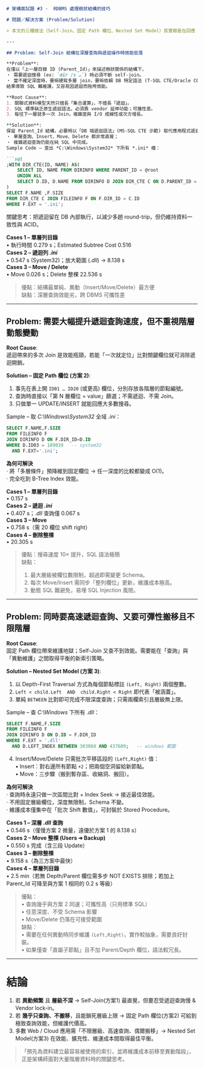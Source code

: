```markdown
# 架構面試題 #3 ‑  RDBMS 處理樹狀結構的技巧

# 問題／解決方案 (Problem/Solution)

> 本文的三種做法（Self-Join、固定 Path 欄位、Nested Set Model）其實都是在回應「如何用傳統 RDBMS 可靠、有效率地儲存並操作樹狀資料」這個核心痛點。以下依照每一種做法分別列出它所要解決的「問題 ➜ 根本原因 ➜ 解決方案 ➜ 實際效益」。

---

## Problem: Self-Join 結構在深層查詢與遞迴操作時效能低落

**Problem**:  
在僅以「上一層目錄 ID (Parent_Id)」來描述樹狀關係的結構下，  
‧ 需要遞迴搜尋 (ex: `dir /s …`) 時必須不斷 self-join。  
‧ 當不確定深度時，要嘛硬寫多層 join，要嘛依賴 DB 特定語法 (T-SQL CTE/Oracle CONNECT BY)。  
結果導致 SQL 難維護，又容易因遞迴而拖垮效能。

**Root Cause**:  
1. 關聯式資料模型天然只擅長「集合運算」，不擅長「遞迴」。  
2. SQL 標準缺乏原生遞迴語法，必須靠 vendor 延伸功能；可攜性差。  
3. 每往下一層就多一次 Join，複雜度與 I/O 成線性或次方增長。

**Solution**:  
保留 Parent_Id 結構，必要時以「DB 端遞迴語法」(MS-SQL CTE 示範) 取代應用程式遞迴，讓  
‧ 單層查詢、Insert、Move、Delete 都非常直覺；  
‧ 複雜遞迴查詢仍能在純 SQL 中完成。  
Sample Code – 查出 *C:\Windows\System32* 下所有 *.ini* 檔：  

```sql
;WITH DIR_CTE(ID, NAME) AS(
    SELECT ID, NAME FROM DIRINFO WHERE PARENT_ID = @root
    UNION ALL
    SELECT D.ID, D.NAME FROM DIRINFO D JOIN DIR_CTE C ON D.PARENT_ID = C.ID
)
SELECT F.NAME ,F.SIZE
FROM DIR_CTE C JOIN FILEINFO F ON F.DIR_ID = C.ID
WHERE F.EXT = '.ini';
```

關鍵思考：把遞迴留在 DB 內部執行，以減少多趟 round-trip，但仍維持資料一致性與 ACID。

**Cases 1 – 單層列目錄**  
• 執行時間 0.279 s；Estimated Subtree Cost 0.516  
**Cases 2 – 遞迴列 *.ini***  
• 0.547 s (System32)；放大範圍 (*.dll*) → 8.138 s  
**Cases 3 – Move / Delete**  
• Move 0.026 s；Delete 整棵 22.536 s  

> 優點：結構最單純、異動（Insert/Move/Delete）最方便  
> 缺點：深層查詢效能劣，跨 DBMS 可攜性差

---

## Problem: 需要大幅提升遞迴查詢速度，但不重視階層動態變動

**Root Cause**:  
遞迴帶來的多次 Join 是效能瓶頸，若能「一次就定位」比對關鍵欄位就可消除遞迴開銷。

**Solution – 固定 Path 欄位 (方案 2)**:  
1. 事先在表上開 `ID01 … ID20` (或更高) 欄位，分別存放各階層的節點編號。  
2. 查詢時直接以「第 N 層欄位 = value」篩選；不需遞迴、不需 Join。  
3. 只做單一 UPDATE/INSERT 就能回應大多數搜尋。  

Sample – 取 *C:\Windows\System32* 全域 *.ini*：

```sql
SELECT F.NAME,F.SIZE
FROM FILEINFO F
JOIN DIRINFO D ON F.DIR_ID=D.ID
WHERE D.ID03 = 189039   -- system32
  AND F.EXT='.ini';
```

**為何可解決**  
‧ 將「多層條件」預降維到固定欄位 → 任一深度的比較都變成 O(1)。  
‧ 完全吃到 B-Tree Index 效能。  

**Cases 1 – 單層列目錄**  
• 0.157 s  
**Cases 2 – 遞迴 *.ini***  
• 0.407 s；*.dll* 查詢僅 0.067 s  
**Cases 3 – Move**  
• 0.758 s（需 20 欄位 shift right）  
**Cases 4 – 刪除整棵**  
• 20.305 s  

> 優點：搜尋速度 10× 提升，SQL 語法極簡  
> 缺點：  
> 1. 最大層級被欄位數限制，超過即需變更 Schema。  
> 2. 每次 Move/Insert 需同步「整列欄位」更新，維護成本極高。  
> 3. 動態 SQL 難避免，易埋 SQL Injection 風險。

---

## Problem: 同時要高速遞迴查詢、又要可彈性搬移且不限階層

**Root Cause**:  
固定 Path 欄位帶來維護地獄；Self-Join 又查不到效能。需要能在「查詢」與「異動維護」之間取得平衡的新索引策略。

**Solution – Nested Set Model (方案 3)**:  
1. 以 Depth-First Traversal 方式為每個節點標註 `(Left, Right)` 兩個整數。  
2. `Left < child.Left  AND  child.Right < Right` 即代表「被涵蓋」。  
3. 單純 `BETWEEN` 比對即可完成不限深度查詢；只需兩欄索引且層級無上限。  

Sample – 查 *C:\Windows* 下所有 *.dll*：

```sql
SELECT F.NAME,F.SIZE
FROM FILEINFO F
JOIN DIRINFO D ON D.ID = F.DIR_ID
WHERE F.EXT = '.dll'
  AND D.LEFT_INDEX BETWEEN 303068 AND 437609;   -- windows 範圍
```

4. Insert/Move/Delete 只需批次平移區段的 `(Left,Right)` 值：  
   • Insert：對右邊所有節點 `+2`；把兩個空洞留給新節點。  
   • Move：三步驟（搬到暫存區、收縮洞、搬回）。  

**為何可解決**  
‧ 查詢時永遠只做一次區間比對 + Index Seek → 接近最佳效能。  
‧ 不用固定層級欄位，深度無限制，Schema 不變。  
‧ 維護成本僅集中在「批次 Shift 數值」，可封裝於 Stored Procedure。  

**Cases 1 – 深層 *.dll* 查詢**  
• 0.546 s（僅慢方案 2 微量，遠優於方案 1 的 8.138 s）  
**Cases 2 – Move 整棵 (Users ➜ Backup)**  
• 0.550 s 完成（含三段 Update）  
**Cases 3 – 刪除整棵**  
• 9.158 s（為三方案中最快）  
**Cases 4 – 單層列目錄**  
• 2.5 min（若無 Depth/Parent 欄位需多步 NOT EXISTS 排除；若加上 Parent_Id 可降至與方案 1 相同的 0.2 s 等級）

> 優點：  
> • 查詢幾乎與方案 2 同速；可攜性高（只用標準 SQL）  
> • 任意深度、不受 Schema 影響  
> • Move/Delete 仍落在可接受範圍  
> 缺點：  
> • 需要在任何異動時同步維護 `(Left,Right)`，實作較抽象，需要良好封裝。  
> • 如果僅查「直屬子節點」且不加 Parent/Depth 欄位，語法較冗長。

---

# 結論

1. 若 **異動頻繁** 且 **層級不深** → Self-Join(方案1) 最直覺，但要忍受遞迴查詢慢 & Vendor lock-in。  
2. 若 **幾乎只查詢、不搬移**，且能鎖死層級上限 → 固定 Path 欄位(方案2) 可給到極致查詢效能，但維護代價高。  
3. 多數 Web / Cloud 應用需「不限層級、高速查詢、偶爾搬移」→ Nested Set Model(方案3) 在效能、擴充性、維運成本間取得最佳平衡。  

> 「預先為資料建立最容易被使用的索引，並將維護成本前移至異動階段」，  
> 正是架構師面對大量階層資料時的關鍵思考。
```